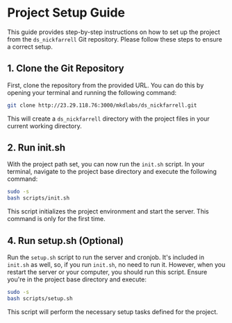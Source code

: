 
# Project Setup Guide

This guide provides step-by-step instructions on how to set up the project from the `ds_nickfarrell` Git repository. Please follow these steps to ensure a correct setup.

## 1. Clone the Git Repository

First, clone the repository from the provided URL. You can do this by opening your terminal and running the following command:

```bash
git clone http://23.29.118.76:3000/mkdlabs/ds_nickfarrell.git
```

This will create a `ds_nickfarrell` directory with the project files in your current working directory.


## 2. Run init.sh

With the project path set, you can now run the `init.sh` script. In your terminal, navigate to the project base directory and execute the following command:

```bash
sudo -s
bash scripts/init.sh
```

This script initializes the project environment and start the server. This command is only for the first time.

## 4. Run setup.sh (Optional)

Run the `setup.sh` script to run the server and cronjob. It's included in `init.sh` as well, so, if you run `init.sh`, no need to run it. However, when you restart the server or your computer, you should run this script. Ensure you're in the project base directory and execute:

```bash
sudo -s
bash scripts/setup.sh
```

This script will perform the necessary setup tasks defined for the project.
